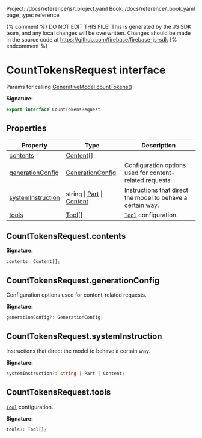 Project: /docs/reference/js/_project.yaml
Book: /docs/reference/_book.yaml
page_type: reference

{% comment %}
DO NOT EDIT THIS FILE!
This is generated by the JS SDK team, and any local changes will be
overwritten. Changes should be made in the source code at
https://github.com/firebase/firebase-js-sdk
{% endcomment %}

# CountTokensRequest interface
Params for calling [GenerativeModel.countTokens()](./vertexai.generativemodel.md#generativemodelcounttokens)

<b>Signature:</b>

```typescript
export interface CountTokensRequest 
```

## Properties

|  Property | Type | Description |
|  --- | --- | --- |
|  [contents](./vertexai.counttokensrequest.md#counttokensrequestcontents) | [Content](./vertexai.content.md#content_interface)<!-- -->\[\] |  |
|  [generationConfig](./vertexai.counttokensrequest.md#counttokensrequestgenerationconfig) | [GenerationConfig](./vertexai.generationconfig.md#generationconfig_interface) | Configuration options used for content-related requests. |
|  [systemInstruction](./vertexai.counttokensrequest.md#counttokensrequestsysteminstruction) | string \| [Part](./vertexai.md#part) \| [Content](./vertexai.content.md#content_interface) | Instructions that direct the model to behave a certain way. |
|  [tools](./vertexai.counttokensrequest.md#counttokensrequesttools) | [Tool](./vertexai.md#tool)<!-- -->\[\] | <code>[Tool](./vertexai.md#tool)</code> configuration. |

## CountTokensRequest.contents

<b>Signature:</b>

```typescript
contents: Content[];
```

## CountTokensRequest.generationConfig

Configuration options used for content-related requests.

<b>Signature:</b>

```typescript
generationConfig?: GenerationConfig;
```

## CountTokensRequest.systemInstruction

Instructions that direct the model to behave a certain way.

<b>Signature:</b>

```typescript
systemInstruction?: string | Part | Content;
```

## CountTokensRequest.tools

<code>[Tool](./vertexai.md#tool)</code> configuration.

<b>Signature:</b>

```typescript
tools?: Tool[];
```

